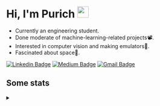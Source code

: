 <h1 align="left">Hi, I'm Purich
<img src="https://media.giphy.com/media/hvRJCLFzcasrR4ia7z/giphy.gif" width="30px"/></h1>

* Currently an engineering student.
* Done moderate of machine-learning-related projects:film_projector:.
* Interested in computer vision and making emulators:space_invader:.
* Fascinated about space:milky_way:.

[![Linkedin Badge](https://img.shields.io/badge/-Purich-blue?style=flat-square&logo=Linkedin&logoColor=white&link=https://www.linkedin.com/in/purich-siritip-16b3b3255/)](https://www.linkedin.com/in/purich-siritip-16b3b3255) [![Medium Badge](https://img.shields.io/badge/-@purich-gray?style=flat-square&labelColor=000000&logo=Medium&link=https://medium.com/@phuritsiritip)](https://medium.com/@phuritsiritip)
[![Gmail Badge](https://img.shields.io/badge/-mark.phurit@gmail.com-c14438?style=flat-square&logo=Gmail&logoColor=white&link=mailto:mark.phurit@gmail.com)](mailto:mark.phurit@gmail.com)

## Some stats

<details>
  <summary></summary>
  
  <!--START_SECTION:waka-->
**I'm an Early 🐤** 

```text
🌞 Morning                206 commits         ████████░░░░░░░░░░░░░░░░░   30.70 % 
🌆 Daytime                207 commits         ████████░░░░░░░░░░░░░░░░░   30.85 % 
🌃 Evening                213 commits         ████████░░░░░░░░░░░░░░░░░   31.74 % 
🌙 Night                  45 commits          ██░░░░░░░░░░░░░░░░░░░░░░░   06.71 % 
```


📊 **This Week I Spent My Time On** 

```text
💬 Programming Languages: 
Python                   7 hrs 49 mins       █████████████████████████   99.22 % 
Text                     1 min               ░░░░░░░░░░░░░░░░░░░░░░░░░   00.42 % 
C++                      1 min               ░░░░░░░░░░░░░░░░░░░░░░░░░   00.32 % 
Other                    0 secs              ░░░░░░░░░░░░░░░░░░░░░░░░░   00.03 % 
Markdown                 0 secs              ░░░░░░░░░░░░░░░░░░░░░░░░░   00.02 % 

🐱‍💻 Projects: 
Computer Programming     7 hrs 49 mins       █████████████████████████   99.15 % 
Ped4You-CrossRecognition 2 mins              ░░░░░░░░░░░░░░░░░░░░░░░░░   00.54 % 
Unknown Project          1 min               ░░░░░░░░░░░░░░░░░░░░░░░░░   00.32 % 
```


<!--END_SECTION:waka-->

  <!--START_SECTION:waka-simple-->

```text
From: 19 January 2023 - To: 27 April 2023

Total Time: 36 hrs 20 mins

Python       32 hrs 24 mins  ██████████████████████▒░░   89.18 %
C++          1 hr 42 mins    █▒░░░░░░░░░░░░░░░░░░░░░░░   04.71 %
YAML         50 mins         ▓░░░░░░░░░░░░░░░░░░░░░░░░   02.32 %
Markdown     32 mins         ▒░░░░░░░░░░░░░░░░░░░░░░░░   01.50 %
Text         11 mins         ░░░░░░░░░░░░░░░░░░░░░░░░░   00.51 %
Git Config   9 mins          ░░░░░░░░░░░░░░░░░░░░░░░░░   00.44 %
```

<!--END_SECTION:waka-simple-->

  <!--![Anurag's GitHub stats](https://github-readme-stats.vercel.app/api?username=vikimark&show_icons=true&theme=gruvbox_light)-->
  
</details>

<!--
**vikimark/vikimark** is a ✨ _special_ ✨ repository because its `README.md` (this file) appears on your GitHub profile.

Here are some ideas to get you started:

- 🔭 I’m currently working on ...
- 🌱 I’m currently learning ...
- 👯 I’m looking to collaborate on ...
- 🤔 I’m looking for help with ...
- 💬 Ask me about ...
- 📫 How to reach me: ...
- 😄 Pronouns: ...
- ⚡ Fun fact: ...
-->
